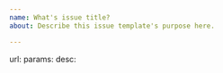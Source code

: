 ```yaml
---
name: What's issue title?
about: Describe this issue template's purpose here.

---
```


url:
params:
desc:
